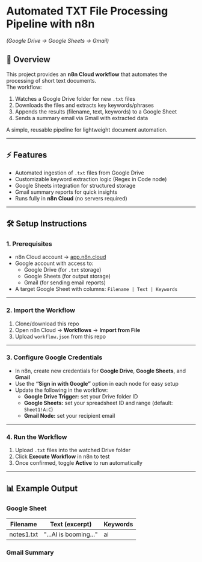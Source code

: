 # Automated TXT File Processing Pipeline with n8n  
*(Google Drive → Google Sheets → Gmail)*

## 📌 Overview
This project provides an **n8n Cloud workflow** that automates the processing of short text documents.  
The workflow:  
1. Watches a Google Drive folder for new `.txt` files  
2. Downloads the files and extracts key keywords/phrases  
3. Appends the results (filename, text, keywords) to a Google Sheet  
4. Sends a summary email via Gmail with extracted data  

A simple, reusable pipeline for lightweight document automation.

---

## ⚡ Features
- Automated ingestion of `.txt` files from Google Drive  
- Customizable keyword extraction logic (Regex in Code node)  
- Google Sheets integration for structured storage  
- Gmail summary reports for quick insights  
- Runs fully in **n8n Cloud** (no servers required)

---

## 🛠️ Setup Instructions

### 1. Prerequisites
- n8n Cloud account → [app.n8n.cloud](https://app.n8n.cloud)  
- Google account with access to:
  - Google Drive (for `.txt` storage)  
  - Google Sheets (for output storage)  
  - Gmail (for sending email reports)  
- A target Google Sheet with columns: `Filename | Text | Keywords`

---

### 2. Import the Workflow
1. Clone/download this repo  
2. Open n8n Cloud → **Workflows** → **Import from File**  
3. Upload `workflow.json` from this repo

---

### 3. Configure Google Credentials
- In n8n, create new credentials for **Google Drive**, **Google Sheets**, and **Gmail**  
- Use the **“Sign in with Google”** option in each node for easy setup  
- Update the following in the workflow:
  - **Google Drive Trigger:** set your Drive folder ID  
  - **Google Sheets:** set your spreadsheet ID and range (default: `Sheet1!A:C`)  
  - **Gmail Node:** set your recipient email

---

### 4. Run the Workflow
1. Upload `.txt` files into the watched Drive folder  
2. Click **Execute Workflow** in n8n to test  
3. Once confirmed, toggle **Active** to run automatically

---

## 📊 Example Output

### Google Sheet
| Filename   | Text (excerpt)        | Keywords       |
|------------|-----------------------|----------------|
| notes1.txt | "...AI is booming..." | ai             |

### Gmail Summary
